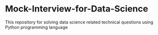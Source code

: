 # Mock-Interview-for-Data-Science
This repository for solving data science related technical questions using Python programming language
